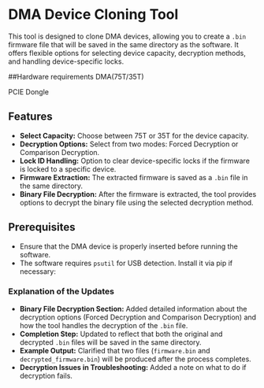 # DMA Device Cloning Tool

This tool is designed to clone DMA devices, allowing you to create a `.bin` firmware file that will be saved in the same directory as the software. It offers flexible options for selecting device capacity, decryption methods, and handling device-specific locks.

##Hardware requirements
DMA(75T/35T)

PCIE Dongle 

## Features

- **Select Capacity:** Choose between 75T or 35T for the device capacity.
- **Decryption Options:** Select from two modes: Forced Decryption or Comparison Decryption.
- **Lock ID Handling:** Option to clear device-specific locks if the firmware is locked to a specific device.
- **Firmware Extraction:** The extracted firmware is saved as a `.bin` file in the same directory.
- **Binary File Decryption:** After the firmware is extracted, the tool provides options to decrypt the binary file using the selected decryption method.

## Prerequisites

- Ensure that the DMA device is properly inserted before running the software.
- The software requires `psutil` for USB detection. Install it via pip if necessary:


### Explanation of the Updates

- **Binary File Decryption Section:** Added detailed information about the decryption options (Forced Decryption and Comparison Decryption) and how the tool handles the decryption of the `.bin` file.
- **Completion Step:** Updated to reflect that both the original and decrypted `.bin` files will be saved in the same directory.
- **Example Output:** Clarified that two files (`firmware.bin` and `decrypted_firmware.bin`) will be produced after the process completes.
- **Decryption Issues in Troubleshooting:** Added a note on what to do if decryption fails.
